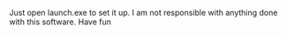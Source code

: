 Just open launch.exe to set it up. I am not responsible with anything done with this software. Have fun
